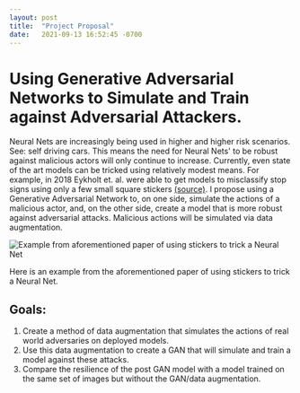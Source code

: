 ```yaml
---
layout: post
title:  "Project Proposal"
date:   2021-09-13 16:52:45 -0700
---
```

# Using Generative Adversarial Networks to Simulate and Train against Adversarial Attackers.

Neural Nets are increasingly being used in higher and higher risk scenarios. See: self driving cars. This means the need for Neural Nets' to be robust against malicious actors will only continue to increase. Currently, even state of the art models can be tricked using relatively modest means. For example, in 2018 Eykholt et. al. were able to get models to misclassify stop signs using only a few small square stickers [(source)](https://arxiv.org/pdf/1707.08945.pdf). I propose using a Generative Adversarial Network to, on one side, simulate the actions of a malicious actor, and, on the other side, create a model that is more robust against adversarial attacks. Malicious actions will be simulated via data augmentation. 

![Example from aforementioned paper of using stickers to trick a Neural Net](https://labs.sogeti.com/wp-content/uploads/2020/05/Stop.jpg)

Here is an example from the aforementioned paper of using stickers to trick a Neural Net.

## Goals:
1. Create a method of data augmentation that simulates the actions of real world adversaries on deployed models.
2. Use this data augmentation to create a GAN that will simulate and train a model against these attacks.
3. Compare the resilience of the post GAN model with a model trained on the same set of images but without the GAN/data augmentation.
